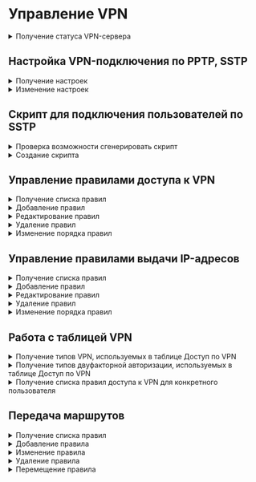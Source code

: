 # Управление VPN

<details>
<summary>Получение статуса VPN-сервера</summary>

```
GET /vpn_servers/status
```

**Ответ на успешный запрос:**

```json5
{
    "name": "string",
    "status": "string",
    "msg": [ "string" ]
}
```

* `name` - доменное имя;
* `status` - статус домена;
* `msg` - список сообщений, объясняющий текущее состояние.

</details>

## Настройка VPN-подключения по PPTP, SSTP

<details>
<summary>Получение настроек</summary>

```
GET /vpn_servers/settings
```

**Ответ на успешный запрос:**

```json5
{
  "pptp_enabled": "boolean",
  "sstp": {
      "enabled": "boolean",
      "domain": "string",
      "port": "integer"
  },
  "network": "string",
  "zone": "string" | "null",
  "dns_suffix": "string",
  "netflow_index": "integer",
  "expired_after_seconds": "integer"
}
```

* `pptp_enabled` - если `true`, то сервер PPTP включен, `false` - выключен;
* `sstp` - настройки сервера SSTP:
  * `enabled` - если `true`, то сервер SSTP включен, `false` - выключен;
  * `domain` - доменное имя, присвоенное внешнему интерфейсу. Если домен еще не задан, то `null`;
  * `port` - порт для подключения, одно из предустановленных значений (`1443`, `2443`, `3443`, `4443`).
* `network` - сеть, из которой VPN-серверы раздают адреса. Первый адрес в этой сети - всегда адрес самого сервера;
* `zone` - зона для Lvpn0-интерфейса. Если зона не назначена, то `null`;
* `dns_suffix` - DNS-суффикс, передаваемый в Ideco Client. Если не назначен, то может быть пустой строкой;
* `netflow_index` - целое число от 0 до 65535, индекс сетевого подключения для [NetFlow](/settings/monitor/netflow.md);
* `expired_after_seconds` - количество секунд, после которого VPN сессия считается просроченной.

</details>


<details>
<summary>Изменение настроек</summary>

```
PATCH /vpn_servers/settings
```

**Json-тело запроса:**

```json5
{
  "pptp_enabled": "boolean",
  "sstp": {
      "enabled": "boolean",
      "domain": "string",
      "port": "integer"
  },
  "network": "string",
  "zone": "string" | "null",
  "dns_suffix": "string",
  "netflow_index": "integer",
  "expired_after_seconds": "integer"
}
```

* `pptp_enabled` - если `true`, то сервер PPTP включен, `false` - выключен;
* `sstp` - настройки сервера SSTP:
  * `enabled` - если `true`, то сервер SSTP включен, `false` - выключен;
  * `domain` - доменное имя, присвоенное внешнему интерфейсу. Если домен еще не задан, то `null`;
  * `port` - порт для подключения, одно из предустановленных значений (`1443`, `2443`, `3443`, `4443`).
* `network` - сеть, из которой VPN-серверы раздают адреса. Первый адрес в этой сети - всегда адрес самого сервера;
* `zone` - зона для Lvpn0-интерфейса. Если зона не назначена, то `null`;
* `dns_suffix` - DNS-суффикс, передаваемый в Ideco Client. Если не назначен, то может быть пустой строкой;
* `netflow_index` - целое число от 0 до 65535, индекс сетевого подключения для [NetFlow](/settings/monitor/netflow.md);
* `expired_after_seconds` - количество секунд, после которого VPN сессия считается просроченной.

**Ответ на успешный запрос:** 200 OK

</details>

## Скрипт для подключения пользователей по SSTP

<details>
<summary>Проверка возможности сгенерировать скрипт</summary>

```
GET /vpn_servers/powershell/status
```

**Ответ на успешный запрос:**

```json5
{
    "sstp_available": "boolean",
}
```

</details>

<details>
<summary>Создание скрипта</summary>

```
GET /vpn_servers/powershell/sstp
```

**Ответ на успешный запрос:** создается скрипт для подключения пользователей по SSTP. В ответе отображается заголовок `Content-Disposition: attachment; filename=\"Ideco_NGFW_VPN_SSTP.ps1`

</details>

## Управление правилами доступа к VPN

<details>
<summary>Получение списка правил</summary>

```
GET /vpn_servers/access_rules
```

**Ответ на успешный запрос:**

```json5
{
    "id": "integer",
    "enabled": "boolean",
    "title": "string",
    "sources": [ "string" ],
    "objects": [ "string" ],
    "vpns": [ "string" ],
    "action": "allow" | "deny",
    "two_factor": "smsaero" | "totp" | "multifactor" | "not_required",
    "comment": "string"
}
```

* `id` - идентификатор правила;
* `enabled` - статус правила: `true` - включено, `false` - выключено;
* `title` - название правила, может быть пустым, но не должно превышать 42 символов;
* `sources` - список источников подключения, не может быть пустым, допустимые типы:
  * `any` - любой источник подключения (если указан алиас `any`, то других алиасов в списке быть не должно);
  * `ip.id` - IP-адрес;
  * `ip_range.id` - диапазон IP-адресов;
  * `subnet.id` - подсеть;
  * `ip_address_list.id` - список IP-адресов;
  * `list_of_iplists.id` - список стран;
  * `domain.id` - домен.
* `objects` - список объектов, для которых будут назначены адреса, не может быть пустым. Объекты могут быть:
  * `any` - для любых объектов (если указан объект `any`, то других объектов в списке быть не должно);
  * `user.id` - для пользователей;
  * `group.id` - для групп;
  * `security_group.guid` - для групп безопасности AD.
* `vpns` - список типов VPN (протоколов подключения), не может быть пустым. Допустимые варианты:
  * `any` - любой тип подключения (если указан `any`, то других типов VPN в списке быть не должно);
  * `pptp` - подключение по PPTP;
  * `l2tp` - подключение по L2TP;
  * `sstp` - подключение по SSTP;
  * `ikev2`- подключение по IKEv2;
  * `agent-vpn-ng` - подключение по UDP (Ideco Client);
  * `agent-vpn-tls` - подключение по TLS (Ideco Client).
* `action` - действие при совпадении источника, объекта и типа VPN, не может быть пустым, допустимые варианты:
  * `allow` - разрешить;
  * `deny` - запретить.
* `two_factor` - тип требуемой двухфакторной авторизации, не может быть пустым. Должен быть `not_required`, если в поле `action` выбран `deny`. Допустимые варианты:
  * `smsaero` - аутентификация при помощи вода кода из СМС;
  * `totp` - аутентификация сканированием QR-кода или использованием токена;
  * `multifactor` - аутентификация подтверждением личности в стороннем приложении;
  * `not_required` - двухфакторная авторизация не требуется.
* `comment` - комментарий, может быть пустым, но не должен превышать 255 символов.

</details>

<details>
<summary>Добавление правил</summary>

```
POST /vpn_servers/access_rules?anchor_item_id={int}&insert_after={true|false}
```

Параметры запроса:
* `anchor_item_id` - идентификатор правила, ниже или выше которого нужно создать новое. Если отсутствует, то новое правило будет добавлено в конец таблицы;
* `insert_after` - вставка до или после. Если `True`, то вставить правило сразу после указанного в `anchor_item_id`, если `False`, то на месте указанного в `anchor_item_id`.

**Json-тело запроса:**

```json5
{
    "enabled": "boolean",
    "title": "string",
    "sources": [ "string" ],
    "objects": [ "string" ],
    "vpns": [ "string" ],
    "action": "allow" | "deny",
    "two_factor": "smsaero" | "totp" | "multifactor" | "not_required",
    "comment": "string"
}
```

* `enabled` - статус правила: `true` - включено, `false` - выключено;
* `title` - название правила, может быть пустым, но не должно превышать 42 символов;
* `sources` - список источников подключения, не может быть пустым, допустимые типы:
  * `any` - любой источник подключения (если указан алиас `any`, то других алиасов в списке быть не должно);
  * `ip.id` - IP-адрес;
  * `ip_range.id` - диапазон IP-адресов;
  * `subnet.id` - подсеть;
  * `ip_address_list.id` - список IP-адресов;
  * `list_of_iplists.id` - список стран;
  * `domain.id` - домен.
* `objects` - список объектов, для которых будут назначены адреса, не может быть пустым. Объекты могут быть следующими:
  * `any` - для любых объектов (если указан объект `any`, то других объектов в списке быть не должно);
  * `user.id` - для пользователей;
  * `group.id` - для групп;
  * `security_group.guid` - для групп безопасности AD.
* `vpns` - список типов VPN (протоколов подключения), не может быть пустым. Допустимые варианты:
  * `any` - любой тип подключения (если указан `any`, то других типов VPN в списке быть не должно);
  * `pptp` - подключение по PPTP;
  * `l2tp` - подключение по L2TP;
  * `sstp` - подключение по SSTP;
  * `ikev2`- подключение по IKEv2;
  * `agent-vpn-ng` - подключение по UDP (Ideco Client);
  * `agent-vpn-tls` - подключение по TLS (Ideco Client).
* `action` - действие при совпадении источника, объекта и типа VPN, не может быть пустым, допустимые варианты:
  * `allow` - разрешить;
  * `deny` - запретить.
* `two_factor` - тип требуемой двухфакторной авторизации, не может быть пустым. Должен быть `not_required`, если в поле `action` выбран `deny`. Допустимые варианты:
  * `smsaero` - аутентификация при помощи вода кода из СМС;
  * `totp` - аутентификация сканированием QR-кода или использованием токена;
  * `multifactor` - аутентификация подтверждением личности в стороннем приложении;
  * `not_required` - двухфакторная авторизация не требуется.
* `comment` - комментарий, может быть пустым, но не должен превышать 255 символов.

**Ответ на успешный запрос:**

```json5
{
   "id": "integer"
}
```

* `id` - идентификатор добавленного правила.

</details>

<details>
<summary>Редактирование правил</summary>

```
PATCH /vpn_servers/access_rules/<id правила>
```

**Json-тело запроса:**

```json5
{
    "enabled": "boolean",
    "title": "string",
    "sources": [ "string" ],
    "objects": [ "string" ],
    "vpns": [ "string" ],
    "action": "allow" | "deny",
    "two_factor": "smsaero" | "totp" | "multifactor" | "not_required",
    "comment": "string"
}
```

* `enabled` - статус правила: `true` - включено, `false` - выключено;
* `title` - название правила, может быть пустым, но не должно превышать 42 символов;
* `sources` - список источников подключения, не может быть пустым, допустимые типы:
  * `any` - любой источник подключения (если указан алиас `any`, то других алиасов в списке быть не должно);
  * `ip.id` - IP-адрес;
  * `ip_range.id` - диапазон IP-адресов;
  * `subnet.id` - подсеть;
  * `ip_address_list.id` - список IP-адресов;
  * `list_of_iplists.id` - список стран;
  * `domain.id` - домен.
* `objects` - список объектов, для которых будут назначены адреса, не может быть пустым. Объекты могут быть следующими:
  * `any` - для любых объектов (если указан объект `any`, то других объектов в списке быть не должно);
  * `user.id` - для пользователей;
  * `group.id` - для групп;
  * `security_group.guid` - для групп безопасности AD.
* `vpns` - список типов VPN (протоколов подключения), не может быть пустым. Допустимые варианты:
  * `any` - любой тип подключения (если указан `any`, то других типов VPN в списке быть не должно);
  * `pptp` - подключение по PPTP;
  * `l2tp` - подключение по L2TP;
  * `sstp` - подключение по SSTP;
  * `ikev2`- подключение по IKEv2;
  * `agent-vpn-ng` - подключение по UDP (Ideco Client);
  * `agent-vpn-tls` - подключение по TLS (Ideco Client).
* `action` - действие при совпадении источника, объекта и типа VPN, не может быть пустым, допустимые варианты:
  * `allow` - разрешить;
  * `deny` - запретить.
* `two_factor` - тип требуемой двухфакторной авторизации, не может быть пустым. Должен быть `not_required`, если в поле `action` выбран `deny`. Допустимые варианты:
  * `smsaero` - аутентификация при помощи вода кода из СМС;
  * `totp` - аутентификация сканированием QR-кода или использованием токена;
  * `multifactor` - аутентификация подтверждением личности в стороннем приложении;
  * `not_required` - двухфакторная авторизация не требуется.
* `comment` - комментарий, может быть пустым, но не должен превышать 255 символов.

**Ответ на успешный запрос:** 200 OK

</details>

<details>
<summary>Удаление правил</summary>

```
DELETE /vpn_servers/access_rules/<id правила>
```

**Ответ на успешный запрос:** 200 OK

</details>

<details>
<summary>Изменение порядка правил</summary>

```
PATCH /vpn_servers/access_rules/<id правила>/position
```

**Json-тело запроса:**

```json5
{
   "direction": "up" | "down"
}
```

* `direction` - направление сдвига строки с правилом в таблице:
  * `up` - правило поднимается на одну позицию вверх;
  * `down` - правило опускается на одну позицию вниз.

**Ответ на успешный запрос:** 200 OK

</details>

## Управление правилами выдачи IP-адресов

<details>
<summary>Получение списка правил</summary>

```
GET /vpn_servers/lease_rules
```

**Ответ на успешный запрос:**

```json5
{
  "id": "integer",
  "title": "string",
  "objects": [ "string" ],
  "address": "string",
  "comment": "string",
  "enabled": "boolean"
}
```

* `id` - идентификатор правила получения адресов;
* `title` - название правила, может быть пустым, но не должно превышать 42 символов;
* `objects` - список объектов, для которых будут назначены адреса, не может быть пустым. Объекты могут быть следующими:
  * `any` - для любых объектов (если указан объект `any`, то других объектов в списке быть не должно);
  * `user.id` - для пользователей;
  * `group.id` - для групп;
  * `security_group.guid` - для групп безопасности AD.
* `address` - IP-адрес, который будет назначен пользователю, или адрес сети, в которой ему будет выделен IP-адрес, если пользователь соответствует списку объектов. В строке может быть указан IP-адрес без маски или подсеть (значение не может быть пустым и не должно повторяться);
* `comment` - комментарий, может быть пустым, но не должен превышать 255 символов;
* `enabled` - статус правила: `true` - включено, `false` - выключено.

</details>

<details>
<summary>Добавление правил</summary>

```
POST /vpn_servers/lease_rules?anchor_item_id=<integer>&insert_after=<true|false>
```

Параметры запроса:
* `anchor_item_id` - идентификатор правила, ниже или выше которого нужно создать новое. Если отсутствует, то новое правило будет добавлено в конец таблицы;
* `insert_after` - - вставка до или после. Если `True`, то вставить правило сразу после указанного в `anchor_item_id`, если `False`, то на месте указанного в `anchor_item_id`.

**Json-тело запроса:**

```json5
{
  "title": "string",
  "objects": [ "string" ],
  "address": "string",
  "comment": "string",
  "enabled": "boolean"
}
```

* `title` - название правила, может быть пустым, но не должно превышать 42 символов;
* `objects` - список объектов, для которых будут назначены адреса, не может быть пустым. Объекты могут быть следующими:
  * `any` - для любых объектов (если указан объект `any`, то других объектов в списке быть не должно);
  * `user.id` - для пользователей;
  * `group.id` - для групп;
  * `security_group.guid` - для групп безопасности AD.
* `address` - IP-адрес, который будет назначен пользователю, или адрес сети, в которой ему будет выделен IP-адрес, если пользователь соответствует списку объектов. В строке может быть указан IP-адрес без маски или подсеть (значение не может быть пустым и не должно повторяться);
* `comment` - комментарий, может быть пустым, но не должен превышать 255 символов;
* `enabled` - статус правила: `true` - включено, `false` - выключено.

**Ответ на успешный запрос:**

```json5
{
   "id": "integer"
}
```

* `id` - идентификатор добавленного правила.

</details>

<details>
<summary>Редактирование правил</summary>

```
PATCH /vpn_servers/lease_rules/<id правила>
```

**Json-тело запроса:**

```json5
{
  "title": "string",
  "objects": [ "string" ],
  "address": "string",
  "comment": "string",
  "enabled": "boolean"
}
```

* `title` - название правила, может быть пустым, но не должно превышать 42 символов;
* `objects` - список объектов, для которых будут назначены адреса, не может быть пустым. Объекты могут быть следующими:
  * `any` - для любых объектов (если указан объект `any`, то других объектов в списке быть не должно);
  * `user.id` - для пользователей;
  * `group.id` - для групп;
  * `security_group.guid` - для групп безопасности AD.
* `address` - IP-адрес, который будет назначен пользователю, или адрес сети, в которой ему будет выделен IP-адрес, если пользователь соответствует списку объектов. В строке может быть указан IP-адрес без маски или подсеть (значение не может быть пустым и не должно повторяться);
* `comment` - комментарий, может быть пустым, но не должен превышать 255 символов;
* `enabled` - статус правила: `true` - включено, `false` - выключено.

**Ответ на успешный запрос:** 200 OK

</details>

<details>
<summary>Удаление правил</summary>

```
DELETE /vpn_servers/lease_rules/<id правила>
```

**Ответ на успешный запрос:** 200 OK

</details>

<details>
<summary>Изменение порядка правил</summary>

```
PATCH /vpn_servers/lease_rules/<id правила>/position
```

**Json-тело запроса:**

```json5
[
  {
   "direction": "up" | "down"
  }
]  
```

* `direction` - направление сдвига строки с правилом в таблице:
  * `up` - правило поднимается на одну позицию вверх;
  * `down` - правило опускается на одну позицию вниз.

**Ответ на успешный запрос:** 200 OK

</details>

## Работа с таблицей VPN

<details>
<summary>Получение типов VPN, используемых в таблице Доступ по VPN</summary>

```
GET /vpn_servers/vpns_in_access_rules
```

**Ответ на успешный запрос:**

```json5
{
   "pptp": "boolean",
   "l2tp": "boolean",
   "sstp": "boolean",
   "ikev2": "boolean",
   "agent-vpn-ng": "boolean",
   "agent-vpn-tls": "boolean"
}
```

Значение по ключу `boolean` указывает, используется ли этот тип в таблице VPN.

</details>

<details>
<summary>Получение типов двуфакторной авторизации, используемых в таблице Доступ по VPN</summary>

```
GET /vpn_servers/two_factor_in_access_rules
```

**Ответ на успешный запрос:**

```json5
{
   "smsaero": "boolean",
   "totp": "boolean",
   "multifactor": "boolean"
}
```

Значение по ключу `boolean` указывает, используется ли этот тип в таблице VPN.

</details>

<details>
<summary>Получение списка правил доступа к VPN для конкретного пользователя</summary>

```
GET /vpn_servers/user_access_rules/<id пользователя>
```

**Ответ на успешный запрос:**

```json5
{
  "id": "integer",
  "enabled": "boolean",
  "title": "string",
  "sources": [ "string" ],
  "objects": [ "string" ],
  "vpns": [ "string" ],
  "action": "allow" | "deny",
  "two_factor": "smsaero" | "totp" | "multifactor" | "not_required",
  "comment": "string"
}
```

 Для несуществующего пользователя или пользователя, для которого нельзя получить полный список групп, возвращается пустой список правил.

</details>

## Передача маршрутов

<details>
<summary>Получение списка правил</summary>

```
GET /vpn_servers/route_rules
```

**Ответ на успешный запрос:**

```json
[
 {
    "id": "integer",
    "title": "string",
    "objects": [ "string" ],
    "mode": "all" | "utm" | "local" |" none" | "custom",
    "networks": [ "string" ],
    "excluded_networks": [ "string" ],
    "comment": "string",
    "enabled": "boolean"
  }
...
]
```

* `id` - идентификатор правила;
* `title` - наименование правила, может быть пустым, максимум 42 символа;
* `objects` - пользователи и группы (пользователи, группы, группы безопасности AD), не может быть пустым, допустимые типы алиасов:
   - `any` - для любых объектов (если указан объект `any`, то других объектов в списке быть не должно);
   - `user.id` - для пользователей;
   - `group.id` - для групп;
   - `security_group.guid` - для групп безопасности AD.
* `mode` - режим отправки маршрутов:
    - `all` - отправлять весь трафик на Ideco NGFW (маршрут `0.0.0.0/0`);
    - `utm` - отправлять маршруты до всех локальных сетей;
    - `local` - отправлять маршруты до локальных сетей Ideco NGFW;
    - `none` - не отправлять;
    - `custom` - отправлять только указанные.
* `networks` - список подсетей, маршруты до которых передаются в режиме `custom`. Допускаются алиасы подсетей, IP-адресов, доменов;
* `excluded_networks` - исключение адресов из маршрутов. Допускаются алиасы подсетей, IP-адресов, доменов;
* `comment` - комментарий, может быть пустым, максимум 256 символов;
* `enabled` - правило включено/выключено.

</details>

<details>
<summary>Добавление правила</summary>

```
POST /vpn_servers/route_rules?anchor_item_id={int}&insert_after={true|false}
```

Параметры запроса:
* `anchor_item_id` - идентификатор правила, ниже или выше которого нужно создать новое. Если отсутствует, то новое правило будет добавлено в конец таблицы;
* `insert_after` - вставка до или после. Если `True`, то вставить правило сразу после указанного в `anchor_item_id`, если `False`, то на месте указанного в `anchor_item_id`.

**Json-тело запроса:**

```json5
  {
    "title": "string",
    "objects": [ "string" ],
    "mode": "all" | "utm" | "local" |" none" | "custom",
    "networks": [ "string" ],
    "excluded_networks": [ "string" ],
    "comment": "string",
    "enabled": "boolean"
  }
```
* `title` - наименование правила, может быть пустым, максимум 42 символа;
* `objects` - пользователи и группы (пользователи, группы, группы безопасности AD), не может быть пустым, допустимые типы алиасов:
   - `any` - для любых объектов (если указан объект `any`, то других объектов в списке быть не должно);
   - `user.id` - для пользователей;
   - `group.id` - для групп;
   - `security_group.guid` - для групп безопасности AD.
* `mode` - режим отправки маршрутов:
    - `all` - отправлять весь трафик на Ideco NGFW (маршрут `0.0.0.0/0`);
    - `utm` - отправлять маршруты до всех локальных сетей;
    - `local` - отправлять маршруты до локальных сетей Ideco NGFW;
    - `none` - не отправлять;
    - `custom` - отправлять только указанные.
* `networks` - список подсетей, маршруты до которых передаются в режиме `custom`. Допускаются алиасы подсетей, IP-адресов, доменов;
* `excluded_networks` - исключение адресов из маршрутов. Допускаются алиасы подсетей, IP-адресов, доменов;
* `comment` - комментарий, может быть пустым, максимум 256 символов;
* `enabled` - правило включено/выключено.

**Ответ на успешный запрос:**

```json5
{
   "id": "integer",
}
```
* `id` - уникальный идентификатор добавленного правила.

</details>

<details>
<summary>Изменение правила</summary>

```
PATCH /vpn_servers/route_rules/<id правила>
```
**Json-тело запроса (все или некоторые поля):**

```json5
  {
    "title": "string",
    "objects": [ "string" ],
    "mode": "all" | "utm" | "local" |" none" | "custom",
    "networks": [ "string" ],
    "excluded_networks": [ "string" ],
    "comment": "string",
    "enabled": "boolean"
  }
```

* `title` - наименование правила, может быть пустым, максимум 42 символа;
* `objects` - пользователи и группы (пользователи, группы, группы безопасности AD), не может быть пустым, допустимые типы алиасов:
   - `any` - для любых объектов (если указан объект `any`, то других объектов в списке быть не должно);
   - `user.id` - для пользователей;
   - `group.id` - для групп;
   - `security_group.guid` - для групп безопасности AD.
* `mode` - режим отправки маршрутов:
    - `all` - отправлять весь трафик на Ideco NGFW (маршрут `0.0.0.0/0`);
    - `utm` - отправлять маршруты до всех локальных сетей;
    - `local` - отправлять маршруты до локальных сетей Ideco NGFW;
    - `none` - не отправлять;
    - `custom` - отправлять только указанные.
* `networks` - список подсетей, маршруты до которых передаются в режиме `custom`. Допускаются алиасы подсетей, IP-адресов, доменов;
* `excluded_networks` - исключение адресов из маршрутов. Допускаются алиасы подсетей, IP-адресов, доменов;
* `comment` - комментарий, может быть пустым, максимум 256 символов;
* `enabled` - правило включено/выключено.

**Ответ на успешный запрос:** 200 OK

</details>

<details>
<summary>Удаление правила</summary>

```
DELETE /vpn_servers/route_rules/<id правила>
```

**Ответ на успешный запрос:** 200 OK

</details>

<details>
<summary>Перемещение правила</summary>

```
PATCH /vpn_servers/route_rules/move
```
**Json-тело запроса:**

```json5
{
  "_meta": {
    "id": "integer",
    "anchor_item_id": "integer",
    "insert_after": "boolean",
  },
}
```

* `id` - уникальный идентификатор правила;
* `anchor_item_id` - идентификатор правила, ниже или выше которого нужно создать новое. Если отсутствует, то новое правило будет добавлено в конец таблицы;
* `insert_after` - вставка до или после. Если `True`, то вставить правило сразу после указанного в `anchor_item_id`, если `False`, то на месте указанного в `anchor_item_id`.

**Ответ на успешный запрос:** 200 OK

</details>